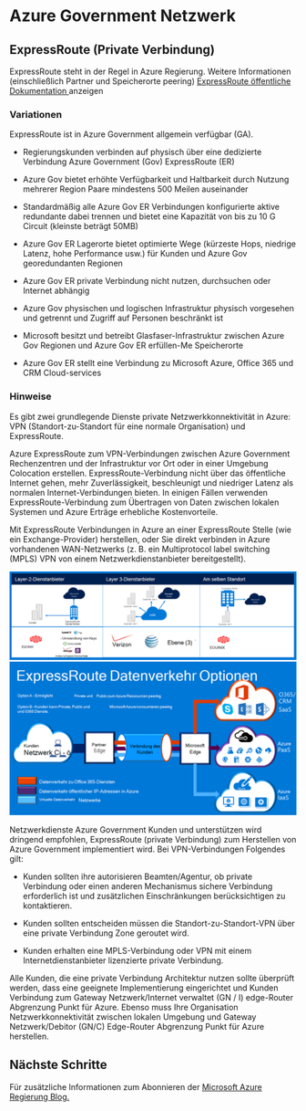 <properties
    pageTitle="Dokumentation zu Azure Governmenmt | Microsoft Azure"
    description="Dies bietet einen Vergleich der Funktionen und Hinweise für eine private Verbindung zu e-Government"
    services="Azure-Government"
    cloud="gov" 
    documentationCenter=""
    authors="ryansoc"
    manager="zakramer"
    editor=""/>

<tags
    ms.service="multiple"
    ms.devlang="na"
    ms.topic="article"
    ms.tgt_pltfrm="na"
    ms.workload="azure-government"
    ms.date="09/28/2016"
    ms.author="ryansoc"/>

#  <a name="azure-government-networking"></a>Azure Government Netzwerk

##  <a name="expressroute-private-connectivity"></a>ExpressRoute (Private Verbindung)

ExpressRoute steht in der Regel in Azure Regierung. Weitere Informationen (einschließlich Partner und Speicherorte peering) <a href="https://azure.microsoft.com/en-us/documentation/services/expressroute/">ExpressRoute öffentliche Dokumentation </a>anzeigen

###  <a name="variations"></a>Variationen

ExpressRoute ist in Azure Government allgemein verfügbar (GA). 

- Regierungskunden verbinden auf physisch über eine dedizierte Verbindung Azure Government (Gov) ExpressRoute (ER)

- Azure Gov bietet erhöhte Verfügbarkeit und Haltbarkeit durch Nutzung mehrerer Region Paare mindestens 500 Meilen auseinander 

- Standardmäßig alle Azure Gov ER Verbindungen konfigurierte aktive redundante dabei trennen und bietet eine Kapazität von bis zu 10 G Circuit (kleinste beträgt 50MB)

- Azure Gov ER Lagerorte bietet optimierte Wege (kürzeste Hops, niedrige Latenz, hohe Performance usw.) für Kunden und Azure Gov georedundanten Regionen

- Azure Gov ER private Verbindung nicht nutzen, durchsuchen oder Internet abhängig

- Azure Gov physischen und logischen Infrastruktur physisch vorgesehen und getrennt und Zugriff auf Personen beschränkt ist

- Microsoft besitzt und betreibt Glasfaser-Infrastruktur zwischen Azure Gov Regionen und Azure Gov ER erfüllen-Me Speicherorte

- Azure Gov ER stellt eine Verbindung zu Microsoft Azure, Office 365 und CRM Cloud-services

### <a name="considerations"></a>Hinweise

Es gibt zwei grundlegende Dienste private Netzwerkkonnektivität in Azure: VPN (Standort-zu-Standort für eine normale Organisation) und ExpressRoute.

Azure ExpressRoute zum VPN-Verbindungen zwischen Azure Government Rechenzentren und der Infrastruktur vor Ort oder in einer Umgebung Colocation erstellen. ExpressRoute-Verbindung nicht über das öffentliche Internet gehen, mehr Zuverlässigkeit, beschleunigt und niedriger Latenz als normalen Internet-Verbindungen bieten. In einigen Fällen verwenden ExpressRoute-Verbindung zum Übertragen von Daten zwischen lokalen Systemen und Azure Erträge erhebliche Kostenvorteile.   

Mit ExpressRoute Verbindungen in Azure an einer ExpressRoute Stelle (wie ein Exchange-Provider) herstellen, oder Sie direkt verbinden in Azure vorhandenen WAN-Netzwerks (z. B. ein Multiprotocol label switching (MPLS) VPN von einem Netzwerkdienstanbieter bereitgestellt).

![ALT-text](./media/azure-government-capability-private-connectivity-options.PNG)  ![ALT-text](./media/government-capability-expressroute.PNG)  

Netzwerkdienste Azure Government Kunden und unterstützen wird dringend empfohlen, ExpressRoute (private Verbindung) zum Herstellen von Azure Government implementiert wird. Bei VPN-Verbindungen Folgendes gilt:

- Kunden sollten ihre autorisieren Beamten/Agentur, ob private Verbindung oder einen anderen Mechanismus sichere Verbindung erforderlich ist und zusätzlichen Einschränkungen berücksichtigen zu kontaktieren.

- Kunden sollten entscheiden müssen die Standort-zu-Standort-VPN über eine private Verbindung Zone geroutet wird.

- Kunden erhalten eine MPLS-Verbindung oder VPN mit einem Internetdienstanbieter lizenzierte private Verbindung.

Alle Kunden, die eine private Verbindung Architektur nutzen sollte überprüft werden, dass eine geeignete Implementierung eingerichtet und Kunden Verbindung zum Gateway Netzwerk/Internet verwaltet (GN / I) edge-Router Abgrenzung Punkt für Azure. Ebenso muss Ihre Organisation Netzwerkkonnektivität zwischen lokalen Umgebung und Gateway Netzwerk/Debitor (GN/C) Edge-Router Abgrenzung Punkt für Azure herstellen.

## <a name="next-steps"></a>Nächste Schritte

Für zusätzliche Informationen zum Abonnieren der <a href="https://blogs.msdn.microsoft.com/azuregov/">Microsoft Azure Regierung Blog.</a>
